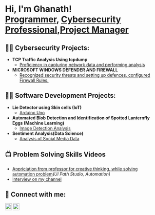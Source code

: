 <h1>Hi, I'm Ghanath! <br/><a href="https://github.com/Ghanath">Programmer</a>, <a href="https://www.linkedin.com/in/joshmadakor/">Cybersecurity Professional</a>,<a href="https://www.linkedin.com/in/joshmadakor/">Project Manager</a></h1>

<h2>👨‍💻 Cybersecurity Projects:</h2>

- <b>TCP Traffic Analysis Using tcpdump</b>
  - [Proficiency in capturing network data and performing analysis](https://coursera.org/share/2aaac82361bf26e8c1f0bb37c75090c3)
- <b>MICROSOFT WINDOWS DEFENDER AND FIREWALL</b>
  - [Recognized security threats and setting up defences, configured Firewall Rules.](https://coursera.org/share/9fbf593a4a034b02d74653db0f607062) <b></b>

<h2>👨‍💻 Software Development Projects:</h2>

- <b>Lie Detector using Skin cells (IoT)</b>
  - [Arduino Uno](https://github.com/Ghanath/IoT-Project.git)
- <b>Automated Blob Detection and Identification of Spotted Lanternfly Eggs (Machine Learning)</b>
  - [Image Detection Analysis](https://github.com/Ghanath/Machine-Learning.git) 
- <b>Sentiment Analysis(Data Science)</b>
  - [Analysis of Social Media Data](https://github.com/Ghanath/Data-Science.git)

<h2>📺 Problem Solving Skills Videos</h2>

- [Appriciation from professor for creative thinking, while solving automation problem](https://drive.google.com/file/d/1BoPkFYdMNt-J-WqGE35YcG7xEfQ5YuJ-/view?usp=sharing)<i>(UI Path Studio, Automation)</i>
- [Interview on my channel](https://photos.app.goo.gl/9xKsRedAg1Pp4hem6)


<h2> 🤳 Connect with me:</h2>

[<img align="left" alt="Ghanath | LinkedIn" width="22px" src="https://cdn.jsdelivr.net/npm/simple-icons@v3/icons/linkedin.svg" />][linkedin]
[<img align="left" alt="Ghanath | Instagram" width="22px" src="https://cdn.jsdelivr.net/npm/simple-icons@v3/icons/instagram.svg" />][instagram]

[instagram]: https://www.instagram.com/ghanath_02/
[linkedin]: https://linkedin.com/in/ghanath

<!--
**joshmadakor1/joshmadakor1** is a ✨ _special_ ✨ repository because its `README.md` (this file) appears on your GitHub profile.

Here are some ideas to get you started:

- 🔭 I’m currently working on ...
- 🌱 I’m currently learning ...
- 👯 I’m looking to collaborate on ...
- 🤔 I’m looking for help with ...
- 💬 Ask me about ...
- 📫 How to reach me: ...
- 😄 Pronouns: ...
- ⚡ Fun fact: ...
-->
